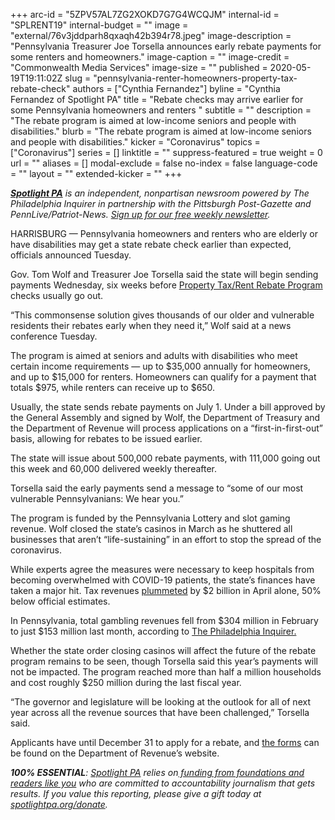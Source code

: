 +++
arc-id = "5ZPV57AL7ZG2XOKD7G7G4WCQJM"
internal-id = "SPLRENT19"
internal-budget = ""
image = "external/76v3jddparh8qxaqh42b394r78.jpeg"
image-description = "Pennsylvania Treasurer Joe Torsella announces early rebate payments for some renters and homeowners."
image-caption = ""
image-credit = "Commonwealth Media Services"
image-size = ""
published = 2020-05-19T19:11:02Z
slug = "pennsylvania-renter-homeowners-property-tax-rebate-check"
authors = ["Cynthia Fernandez"]
byline = "Cynthia Fernandez of Spotlight PA"
title = "Rebate checks may arrive earlier for some Pennsylvania homeowners and renters "
subtitle = ""
description = "The rebate program is aimed at low-income seniors and people with disabilities."
blurb = "The rebate program is aimed at low-income seniors and people with disabilities."
kicker = "Coronavirus"
topics = ["Coronavirus"]
series = []
linktitle = ""
suppress-featured = true
weight = 0
url = ""
aliases = []
modal-exclude = false
no-index = false
language-code = ""
layout = ""
extended-kicker = ""
+++

<a href="https://lesspage.com/"><i><b>Spotlight PA</b></i></a><i> is an independent, nonpartisan newsroom powered by The Philadelphia Inquirer in partnership with the Pittsburgh Post-Gazette and PennLive/Patriot-News. </i><a href="https://lesspage.com/newsletters"><i>Sign up for our free weekly newsletter</i></a><i>.</i>

HARRISBURG — Pennsylvania homeowners and renters who are elderly or have disabilities may get a state rebate check earlier than expected, officials announced Tuesday.

Gov. Tom Wolf and Treasurer Joe Torsella said the state will begin sending payments Wednesday, six weeks before <a href="https://web.archive.org/web/20210612011909/https://www.revenue.pa.gov/GeneralTaxInformation/PropertyTaxRentRebateProgram/Pages/default.aspx">Property Tax/Rent Rebate Program</a> checks usually go out.

“This commonsense solution gives thousands of our older and vulnerable residents their rebates early when they need it,” Wolf said at a news conference Tuesday.

The program is aimed at seniors and adults with disabilities who meet certain income requirements — up to $35,000 annually for homeowners, and up to $15,000 for renters. Homeowners can qualify for a payment that totals $975, while renters can receive up to $650.

Usually, the state sends rebate payments on July 1. Under a bill approved by the General Assembly and signed by Wolf, the Department of Treasury and the Department of Revenue will process applications on a “first-in-first-out” basis, allowing for rebates to be issued earlier.

<script src="https://lesspage.com/embed.js" async></script><div data-spl-embed-version="1" data-spl-src="https://lesspage.com/embeds/donate/"></div>

The state will issue about 500,000 rebate payments, with 111,000 going out this week and 60,000 delivered weekly thereafter.

Torsella said the early payments send a message to “some of our most vulnerable Pennsylvanians: We hear you.”

The program is funded by the Pennsylvania Lottery and slot gaming revenue. Wolf closed the state’s casinos in March as he shuttered all businesses that aren’t “life-sustaining” in an effort to stop the spread of the coronavirus.

While experts agree the measures were necessary to keep hospitals from becoming overwhelmed with COVID-19 patients, the state’s finances have taken a major hit. Tax revenues <a href="https://lesspage.com/news/2020/05/pennsylvania-coronavirus-state-budget-shortfall-tax-revenue-shutdown/">plummeted</a> by $2 billion in April alone, 50% below official estimates.

In Pennsylvania, total gambling revenues fell from $304 million in February to just $153 million last month, according to <a href="https://www.inquirer.com/business/coronavirus-covid-impacts-tourism-casino-revenue-pennsylvania-new-jersey-delaware-20200426.html">The Philadelphia Inquirer.</a>

<script src="https://lesspage.com/embed.js" async></script><div data-spl-embed-version="1" data-spl-src="https://lesspage.com/embeds/newsletter/"></div>

Whether the state order closing casinos will affect the future of the rebate program remains to be seen, though Torsella said this year’s payments will not be impacted. The program reached more than half a million households and cost roughly $250 million during the last fiscal year.

“The governor and legislature will be looking at the outlook for all of next year across all the revenue sources that have been challenged,” Torsella said.

Applicants have until December 31 to apply for a rebate, and <a href="https://web.archive.org/web/20210611011608/https://www.revenue.pa.gov/GeneralTaxInformation/PropertyTaxRentRebateProgram/Pages/Request-an-Application.aspx">the forms</a> can be found on the Department of Revenue’s website.

<i><b>100% ESSENTIAL</b></i><i>: </i><a href="https://lesspage.com/"><i>Spotlight PA</i></a><i> relies on</i><a href="https://lesspage.com/support"><i> funding from foundations and readers like you</i></a><i> who are committed to accountability journalism that gets results. If you value this reporting, please give a gift today at </i><a href="https://lesspage.com/donate"><i>spotlightpa.org/donate</i></a><i>.</i>
